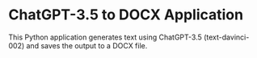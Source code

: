 # ChatGPT-3.5 to DOCX Application

This Python application generates text using ChatGPT-3.5 (text-davinci-002) and saves the output to a DOCX file.
